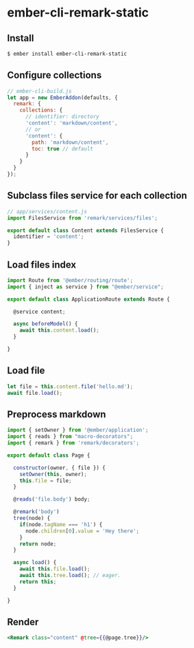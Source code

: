 # ember-cli-remark-static

## Install

``` bash
$ ember install ember-cli-remark-static
```

## Configure collections

``` js
// ember-cli-build.js
let app = new EmberAddon(defaults, {
  remark: {
    collections: {
      // identifier: directory
      'content': 'markdown/content',
      // or
      'content': {
        path: 'markdown/content',
        toc: true // default
      }
    }
  }
});
```

## Subclass files service for each collection

``` js
// app/services/content.js
import FilesService from 'remark/services/files';

export default class Content extends FilesService {
  identifier = 'content';
}
```

## Load files index

``` js
import Route from '@ember/routing/route';
import { inject as service } from "@ember/service";

export default class ApplicationRoute extends Route {

  @service content;

  async beforeModel() {
    await this.content.load();
  }

}
```

## Load file

``` js
let file = this.content.file('hello.md');
await file.load();
```

## Preprocess markdown

``` js
import { setOwner } from '@ember/application';
import { reads } from "macro-decorators";
import { remark } from 'remark/decorators';

export default class Page {

  constructor(owner, { file }) {
    setOwner(this, owner);
    this.file = file;
  }

  @reads('file.body') body;

  @remark('body')
  tree(node) {
    if(node.tagName === 'h1') {
      node.children[0].value = 'Hey there';
    }
    return node;
  }

  async load() {
    await this.file.load();
    await this.tree.load(); // eager.
    return this;
  }

}
```

## Render

``` hbs
<Remark class="content" @tree={{@page.tree}}/>
```
